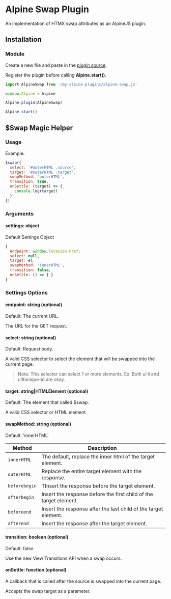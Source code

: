 # Alpine Swap Plugin

An implementation of HTMX swap attributes as an AlpineJS plugin.

## Installation

### Module

Create a new file and paste in the [plugin source](src/index.js).

Register the plugin before calling **Alpine.start()**.

```javascript
import AlpineSwap from '/my-alpine-plugins/alpine-swap.js'

window.Alpine = Alpine

Alpine.plugin(AlpineSwap)

Alpine.start()
```

## $Swap Magic Helper

### Usage

Example:

```javascript
$swap({ 
  select: '#outerHTML .source', 
  target: '#outerHTML .target', 
  swapMethod: 'outerHTML',
  transition: true,
  onSettle: (target) => { 
    console.log(target) 
  }
})
```

### Arguments

#### settings: object

Default Settings Object

```javascript
{
  endpoint: window.location.href,
  select: null,
  target: el,
  swapMethod: 'innerHTML',
  transition: false,
  onSettle: () => { }
}
```

### Settings Options

#### endpoint: string (optional)
Default: The current URL.

The URL for the GET request.

#### select: string (optional)
Default: Request body.

A valid CSS selector to select the element that will be swapped into the current page.

> Note: This selector can select 1 or more elements. Ex. Both ul li and ul#unique-id are okay.

#### target: string|HTMLElement (optional)
Default: The element that called $swap.

A valid CSS selector or HTML element.

#### swapMethod: string (optional)
Default: 'innerHTML'

| Method | Description |
| --- | --- |
| `innerHTML` | The default, replace the inner html of the target element.  |
| `outerHTML` | Replace the entire target element with the response.  |
| `beforebegin` | TInsert the response before the target element.  |
| `afterbegin` | Insert the response before the first child of the target element.  |
| `beforeend` | Insert the response after the last child of the target element.  |
| `afterend` | Insert the response after the target element.  |

#### transition: boolean (optional)
Default: false

Use the new View Transitions API when a swap occurs.

#### onSettle: function (optional)
A callback that is called after the source is swapped into the current page.

Accepts the swap target as a parameter.